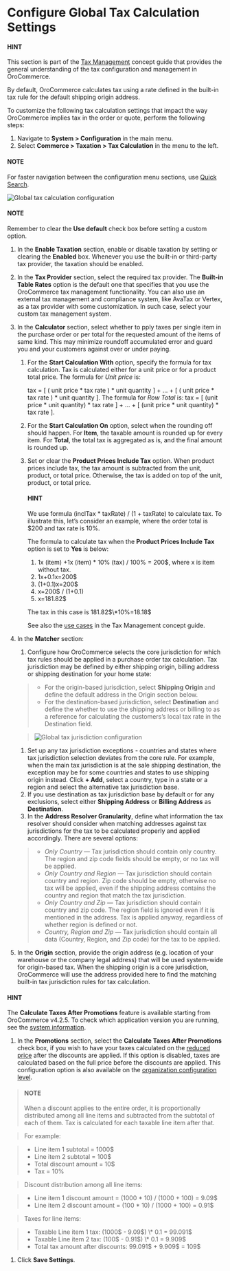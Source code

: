 <a id="user-guide-taxes-tax-configuration"></a>

# Configure Global Tax Calculation Settings

#### HINT
This section is part of the [Tax Management](../../../../../concept-guides/taxes/index.md#concept-guide-taxes) concept guide that provides the general understanding of the tax configuration and management in OroCommerce.

By default, OroCommerce calculates tax using a rate defined in the built-in tax rule for the default shipping origin address.

To customize the following tax calculation settings that impact the way OroCommerce implies tax in the order or quote, perform the following steps:

1. Navigate to **System > Configuration** in the main menu.
2. Select **Commerce > Taxation > Tax Calculation** in the menu to the left.

#### NOTE
For faster navigation between the configuration menu sections, use [Quick Search](../../quick-search.md#user-guide-system-configuration-quick-search).

![Global tax calculation configuration](user/img/system/config_commerce/taxation/TaxCalculation.png)

#### NOTE
Remember to clear the **Use default** check box before setting a custom option.

1. In the **Enable Taxation** section, enable or disable taxation by setting or clearing the **Enabled** box. Whenever you use the built-in or third-party tax provider, the taxation should be enabled.
2. In the **Tax Provider** section, select the required tax provider. The **Built-in Table Rates** option is the default one that specifies that you use the OroCommerce tax management functionality. You can also use an external tax management and compliance system, like AvaTax or Vertex, as a tax provider with some customization. In such case, select your custom tax management system.
3. In the **Calculator** section, select whether to pply taxes per single item in the purchase order or per total for the requested amount of the items of same kind. This may minimize roundoff accumulated error and guard you and your customers against over or under paying.
   1. For the **Start Calculation With** option, specify the formula for tax calculation. Tax is calculated either for a unit price or for a product total price. The formula for *Unit price* is:

      tax = [ ( unit price \* tax rate ) \* unit quantity ] + … + [ ( unit price \* tax rate ) \* unit quantity ].
      The formula for *Row Total* is:
      tax = [ (unit price \* unit quantity) \* tax rate ] + … + [ (unit price \* unit quantity) \* tax rate ].
   2. For the **Start Calculation On** option, select when the rounding off should happen. For **Item**, the taxable amount is rounded up for every item. For **Total**, the total tax is aggregated as is, and the final amount is rounded up.
   3. Set or clear the **Product Prices Include Tax** option. When product prices include tax, the tax amount is subtracted from the unit, product, or total price. Otherwise, the tax is added on top of the unit, product, or total price.

      #### HINT
      We use formula (inclTax \* taxRate) / (1 + taxRate) to calculate tax. To illustrate this, let’s consider an example, where the order total is $200 and tax rate is 10%.

      The formula to calculate tax when the **Product Prices Include Tax** option is set to **Yes** is below:
      1. 1x (item) +1x (item) \* 10% (tax) / 100% = 200$, where x is item without tax.
      2. 1x+0.1x=200$
      3. (1+0.1)x=200$
      4. x=200$ / (1+0.1)
      5. x=181.82$

      The tax in this case is 181.82$\*10%=18.18$

      See also the [use cases](../../../../../concept-guides/taxes/index.md#tax-concept-guide-tax-rules-in-use) in the Tax Management concept guide.
4. In the **Matcher** section:
   1. Configure how OroCommerce selects the core jurisdiction for which tax rules should be applied in a purchase order tax calculation. Tax jurisdiction may be defined by either shipping origin, billing address or shipping destination for your home state:

   > * For the origin-based jurisdiction, select **Shipping Origin** and define the default address in the Origin section below.
   > * For the destination-based jurisdiction, select **Destination** and define the whether to use the shipping address or billing to as a reference for calculating the customers’s local tax rate in the Destination field.

   > ![Global tax jurisdiction configuration](user/img/system/config_commerce/taxation/tax_jur_configuration.png)
   1. Set up any tax jurisdiction exceptions - countries and states where tax jurisdiction selection deviates from the core rule. For example, when the main tax jurisdiction is at the sale shipping destination, the exception may be for some countries and states to use shipping origin instead. Click **+ Add**, select a country, type in a state or a region and select the alternative tax jurisdiction base.
   2. If you use destination as tax jurisdiction base by default or for any exclusions, select either **Shipping Address** or **Billing Address** as **Destination**.
   3. In the **Address Resolver Granularity**, define what information the tax resolver should consider when matching addresses against tax jurisdictions for the tax to be calculated properly and applied accordingly. There are several options:

   > * *Only Country* — Tax jurisdiction should contain only country. The region and zip code fields should be empty, or no  tax will be applied.
   > * *Only Country and Region* — Tax jurisdiction should contain country and region. Zip code should be empty, otherwise no tax will be applied, even if the shipping address contains the country and region that match the tax jurisdiction.
   > * *Only Country and Zip* — Tax jurisdiction should contain country and zip code. The region field is ignored even if it is mentioned in the address. Tax is applied anyway, regardless of whether region is defined or not.
   > * *Country, Region and Zip* — Tax jurisdiction should contain all data (Country, Region, and Zip code) for the tax to be applied.
5. In the **Origin** section, provide the origin address (e.g. location of your warehouse or the company legal address) that will be used system-wide for origin-based tax. When the shipping origin is a core jurisdiction, OroCommerce will use the address provided here to find the matching built-in tax jurisdiction rules for tax calculation.

#### HINT
The **Calculate Taxes After Promotions** feature is available starting from OroCommerce v4.2.5. To check which application version you are running, see the [system information](../../../system-information/index.md#system-information).

1. In the **Promotions** section, select the **Calculate Taxes After Promotions** check box, if you wish to have your taxes calculated on the [reduced price](../../../../marketing/promotions/promotions/index.md#user-guide-marketing-promotions) after the discounts are applied. If this option is disabled, taxes are calculated based on the full price before the discounts are applied. This configuration option is also available on the [organization configuration level](../../../user-management/organizations/org-configuration/commerce/taxation/tax-calculation.md#user-guide-taxes-org-promotions).

> #### NOTE
> When a discount applies to the entire order, it is proportionally distributed among all line items and subtracted from the subtotal of each of them. Tax is calculated for each taxable line item after that.

> For example:

> * Line item 1 subtotal = 1000$
> * Line item 2 subtotal = 100$
> * Total discount amount = 10$
> * Tax = 10%

> Discount distribution among all line items:

> * Line item 1 discount amount = (1000 \* 10) / (1000 + 100) = 9.09$
> * Line item 2 discount amount = (100 \* 10) / (1000 + 100) = 0.91$

> Taxes for line items:

> * Taxable Line item 1 tax: (1000$ - 9.09$) \* 0.1 = 99.091$
> * Taxable Line item 2 tax: (100$ - 0.91$) \* 0.1 = 9.909$
> * Total tax amount after discounts: 99.091$ + 9.909$ = 109$
1. Click **Save Settings**.
